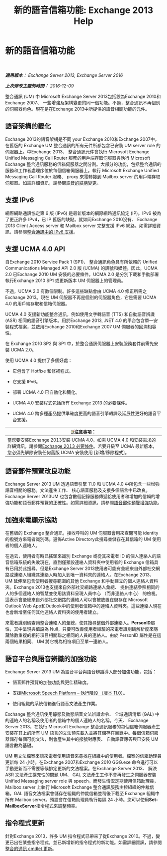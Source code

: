 ﻿---
title: '新的語音信箱功能: Exchange 2013 Help'
TOCTitle: 新的語音信箱功能
ms:assetid: 89faaa97-3485-4704-a56c-d13632f01e2a
ms:mtpsurl: https://technet.microsoft.com/zh-tw/library/JJ649002(v=EXCHG.150)
ms:contentKeyID: 50473648
ms.date: 05/21/2018
mtps_version: v=EXCHG.150
ms.translationtype: MT
---

# 新的語音信箱功能

 

_**適用版本：** Exchange Server 2013, Exchange Server 2016_

_**上次修改主題的時間：** 2016-12-09_

整合通訊 (UM) 中 Microsoft Exchange Server 2013包括設為Exchange 2010和Exchange 2007、 一些增強及架構變更的同一個功能。不過，整合通訊不再個別的伺服器角色。現在是在Exchange 2013中所提供的語音相關功能的元件。

## 語音架構的變化

Exchange 2013的語音架構是不同 your Exchange 2010和Exchange 2007中。在舊版的 Exchange UM 整合通訊的所有元件所都包含已安裝 UM server role 的伺服器上。中Exchange 2013、 整合通訊元件會執行 Microsoft Exchange Unified Messaging Call Router 服務的用戶端存取伺服器與執行 Microsoft Exchange 整合通訊服務的信箱伺服器之間分割。大部分的功能，包括整合通訊的服務和工作者處理序位於每個信箱伺服器上。執行 Microsoft Exchange Unified Messaging Call Router 服務、 proxy 來電轉接到 Mailbox server 的用戶端存取伺服器。如需詳細資訊，請參閱[語音的結構變更](voice-architecture-changes-exchange-2013-help.md)。

## 支援 IPv6

網際網路通訊協定第 6 版 (IPv6) 是最新版本的網際網路通訊協定 (IP)。IPv6 被為了更正許多 IPv4，已 IP 舊版的缺點。就如同Exchange 2010沒有、 Exchange 2013 Client Access server 和 Mailbox server 完整支援 IPv6 網路。如需詳細資訊，請參閱[整合通訊中的 IPv6 支援](ipv6-support-in-unified-messaging-exchange-2013-help.md)。

## 支援 UCMA 4.0 API

自Exchange 2010 Service Pack 1 (SP1)、 整合通訊角色具有所依賴的 Unified Communications Managed API 2.0 版 (UCMA) 的訊號和媒體。因此，UCMA 2.0 已Exchange 2010 UM 安裝的必要條件。UCMA 2.0 是分別下載和手動部署執行Exchange 2010 SP1 或更新版本 UM 伺服器上的管理員。

不過，UCMA 2.0 有數個限制。許多這些缺點會由 UCMA 4.0 修正所需之Exchange 2013。現在 UM 伺服器不再是個別的伺服器角色，它是需要 UCMA 4.0 的用戶端存取和信箱伺服器。

UCMA 4.0 支援新功能整合通訊，例如使用文字轉語音 (TTS) 和自動語音辨識 (ASR) 相同的語音引擎版本。用於Exchange 2013, .NET 4.0 的平台包含單一安裝程式檔案，並啟用Exchange 2010和Exchange 2007 UM 伺服器的回溯相容性。

在 Exchange 2010 SP2 與 SP1 中，於整合通訊伺服器上安裝服務套件前需先安裝 UCMA 2.0。

使用 UCMA 4.0 提供了多個好處：

  - 它包含了 Hotfixe 和修補程式。

  - 它支援 IPv6。

  - 部署 UCMA 4.0 已自動化和簡化。

  - UCMA 4.0 安裝程式包括所有 Exchange 2013 的必要條件。

  - UCMA 4.0 跨多種產品提供準確度更高的語音引擎轉譯及延展性更好的語音平台支援。

<table>
<thead>
<tr class="header">
<th><img src="images/Bb124558.note(EXCHG.150).gif" title="注意事項" alt="注意事項" />注意事項：</th>
</tr>
</thead>
<tbody>
<tr class="odd">
<td>當您要安裝Exchange 2013安裝 UCMA 4.0。如需 UCMA 4.0 和安裝需求的詳細資訊，請參閱<a href="exchange-2013-prerequisites-exchange-2013-help.md">Exchange 2013 必要條件</a>。若要升級至 UCMA 最新版本，您必須先解除安裝任何舊版 UCMA 安裝使用 [新增/移除程式]。</td>
</tr>
</tbody>
</table>


## 語音郵件預覽改良功能

Exchange Server 2013 UM 透過語音引擎 11.0 和 UCMA 4.0 中所包含一些增強語音相關的服務。文法產生工作、 核心語音服務及支援多個語言中已改良。Exchange Server 2013UM 也包含數個記錄服務傳遞給使用者和增加的信賴的增強功能和語音郵件預覽的正確性。如需詳細資訊，請參閱[語音郵件預覽增強功能](voice-mail-preview-enhancements-exchange-2013-help.md)。

## 加強來電顯示協助

在舊版的 Exchange 整合通訊，接收呼叫的 UM 伺服器會用來查閱可能 identity 的撥號方來電者識別碼。遍佈Active Directory此搜尋並儲存在其信箱的 UM 使用者的個人連絡人。

在過去，使用者有時已搖頭來識別 Exchange 或從其來電者 ID 的個人連絡人的語音信箱系統的失敗現在，直到僅預設連絡人資料夾中使用者的 Exchange 信箱具有已用於此搜尋。但是Exchange Server 2013使用者可能有彙總來自外部社交網路或連絡人組織其連絡人時加入到唯一資料夾的連絡人。在Exchange 2013、 UM 延伸至包含使用者搜尋範圍的其他 Exchange 和手動建立的個人連絡人資料夾。Exchange 2013也支援來自外部社交網路連絡人彙總、 提供連結參照相同的人的多個連絡人的智慧並使用該資料呈現人員中心 （而非連絡人中心） 的檢視。這表示會彙總來自外部社交網路的連絡人可以會被放置在儲存在 Microsoft Outlook Web App和Outlook中的使用者信箱中的連絡人資料夾。這些連絡人現在也會新增至任何其他連絡人資料夾的使用者建立。

來電者識別碼查詢整合連絡人的彙總，使其搜尋整個外部連絡人。**PersonID**屬性，其中呈現與值設為 Null，只要可改善使用者經驗的來電者識別碼解析度來隱藏除數重複的相符項目相關聯之相同的人員的連絡人。由於 PersonID 屬性是在這兩個結果相同、 UM 將它視為相符項目至單一連絡人。

## 語音平台與語音辨識的加強功能

Exchange Server 2013 UM 為語音平台與語音辨識導入部分加強功能，包括：

  - 語音郵件預覽的加強功能與更佳精確度。

  - 支援[Microsoft Speech Platform – 執行階段 （版本 11.0）](https://go.microsoft.com/fwlink/p/?linkid=253196)。

  - 使用組織的系統信箱進行語音文法產生作業。

Exchange 整合通訊使用靜態及動態語音文法辨識命令、 全域通訊清單 (GAL) 中的連絡人的名稱及使用者的信箱中的個人連絡人的名稱。今天、 Exchange Server 2013，在執行 Microsoft Exchange 整合通訊服務的每個信箱伺服器產生安裝在其上的所有 UM 語言的文法預先載入並將其儲存在目錄中。每個信箱伺服器儲存每個可能文法，則會產生其中的撥號對應表、 自動語音應答與已安裝 UM 語言數為基礎。

UM 用文法檔案來讓來電者使用語音來尋找在組織中的使用者。檔案的信箱助理員更新每 24 小時。在Exchange 2007和Exchange 2010 GGG.exe 命令進行可以手動更新而不需要等候排定更新的文法檔案。在Exchange Server 2013、 解決 ASR 文法產生擴充性的問題 UM、 GAL 文法產生工作不會再發生之伺服器安裝 Unified Messaging server role 與 speech。而發生情況定期使用信箱助理員，Mailbox server 上執行 Microsoft Exchange 整合通訊服務主控組織的仲裁信箱。GAL 語音文法檔案會儲存在組織的仲裁信箱並稍後下載至 Exchange 組織中所有 Mailbox server。預設會在信箱助理員執行每隔 24 小時。您可以使用**Set-MailboxServer**指令程式來調整頻率。

## 指令程式更新

針對Exchange 2013，許多 UM 指令程式已帶來了從Exchange 2010。不過，變更已出在某些指令程式，並已新增新的指令程式的新功能。如需詳細資訊，請參閱[整合的通訊 cmdlet 更新](unified-messaging-cmdlet-updates-exchange-2013-help.md)。

